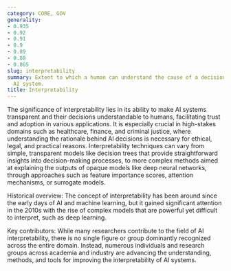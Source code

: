 ```yaml
---
category: CORE, GOV
generality:
- 0.935
- 0.92
- 0.91
- 0.9
- 0.89
- 0.88
- 0.865
slug: interpretability
summary: Extent to which a human can understand the cause of a decision made by an
  AI system.
title: Interpretability
---
```


The significance of interpretability lies in its ability to make AI systems transparent and their decisions understandable to humans, facilitating trust and adoption in various applications. It is especially crucial in high-stakes domains such as healthcare, finance, and criminal justice, where understanding the rationale behind AI decisions is necessary for ethical, legal, and practical reasons. Interpretability techniques can vary from simple, transparent models like decision trees that provide straightforward insights into decision-making processes, to more complex methods aimed at explaining the outputs of opaque models like deep neural networks, through approaches such as feature importance scores, attention mechanisms, or surrogate models.

Historical overview: The concept of interpretability has been around since the early days of AI and machine learning, but it gained significant attention in the 2010s with the rise of complex models that are powerful yet difficult to interpret, such as deep learning.

Key contributors: While many researchers contribute to the field of AI interpretability, there is no single figure or group dominantly recognized across the entire domain. Instead, numerous individuals and research groups across academia and industry are advancing the understanding, methods, and tools for improving the interpretability of AI systems.